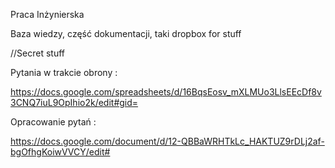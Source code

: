 Praca Inżynierska

Baza wiedzy, część dokumentacji, taki dropbox for stuff




















//Secret stuff

Pytania w trakcie obrony : 

https://docs.google.com/spreadsheets/d/16BqsEosv_mXLMUo3LlsEEcDf8v3CNQ7iuL9OpIhio2k/edit#gid=

Opracowanie pytań : 

https://docs.google.com/document/d/12-QBBaWRHTkLc_HAKTUZ9rDLj2af-bgOfhgKoiwVVCY/edit#

